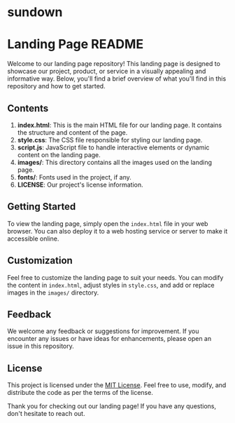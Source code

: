 # sundown
# Landing Page README

Welcome to our landing page repository! This landing page is designed to showcase our project, product, or service in a visually appealing and informative way. Below, you'll find a brief overview of what you'll find in this repository and how to get started.

## Contents

1. **index.html**: This is the main HTML file for our landing page. It contains the structure and content of the page.
2. **style.css**: The CSS file responsible for styling our landing page.
3. **script.js**: JavaScript file to handle interactive elements or dynamic content on the landing page.
4. **images/**: This directory contains all the images used on the landing page.
5. **fonts/**: Fonts used in the project, if any.
6. **LICENSE**: Our project's license information.

## Getting Started

To view the landing page, simply open the `index.html` file in your web browser. You can also deploy it to a web hosting service or server to make it accessible online.

## Customization

Feel free to customize the landing page to suit your needs. You can modify the content in `index.html`, adjust styles in `style.css`, and add or replace images in the `images/` directory.

## Feedback

We welcome any feedback or suggestions for improvement. If you encounter any issues or have ideas for enhancements, please open an issue in this repository.

## License

This project is licensed under the [MIT License](LICENSE). Feel free to use, modify, and distribute the code as per the terms of the license.

Thank you for checking out our landing page! If you have any questions, don't hesitate to reach out.
